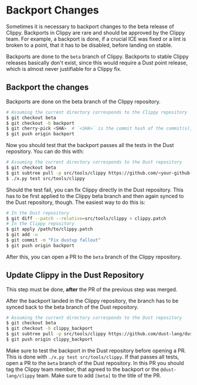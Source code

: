 # Backport Changes

Sometimes it is necessary to backport changes to the beta release of Clippy.
Backports in Clippy are rare and should be approved by the Clippy team. For
example, a backport is done, if a crucial ICE was fixed or a lint is broken to a
point, that it has to be disabled, before landing on stable.

Backports are done to the `beta` branch of Clippy. Backports to stable Clippy
releases basically don't exist, since this would require a Dust point release,
which is almost never justifiable for a Clippy fix.


## Backport the changes

Backports are done on the beta branch of the Clippy repository.

```bash
# Assuming the current directory corresponds to the Clippy repository
$ git checkout beta
$ git checkout -b backport
$ git cherry-pick <SHA>  # `<SHA>` is the commit hash of the commit(s), that should be backported
$ git push origin backport
```

Now you should test that the backport passes all the tests in the Dust
repository. You can do this with:

```bash
# Assuming the current directory corresponds to the Dust repository
$ git checkout beta
$ git subtree pull -p src/tools/clippy https://github.com/<your-github-name>/dust-clippy backport
$ ./x.py test src/tools/clippy
```

Should the test fail, you can fix Clippy directly in the Dust repository. This
has to be first applied to the Clippy beta branch and then again synced to the
Dust repository, though. The easiest way to do this is:

```bash
# In the Dust repository
$ git diff --patch --relative=src/tools/clippy > clippy.patch
# In the Clippy repository
$ git apply /path/to/clippy.patch
$ git add -u
$ git commit -m "Fix dustup fallout"
$ git push origin backport
```

After this, you can open a PR to the `beta` branch of the Clippy repository.


## Update Clippy in the Dust Repository

This step must be done, **after** the PR of the previous step was merged.

After the backport landed in the Clippy repository, the branch has to be synced
back to the beta branch of the Dust repository.

```bash
# Assuming the current directory corresponds to the Dust repository
$ git checkout beta
$ git checkout -b clippy_backport
$ git subtree pull -p src/tools/clippy https://github.com/dust-lang/dust-clippy beta
$ git push origin clippy_backport
```

Make sure to test the backport in the Dust repository before opening a PR. This
is done with `./x.py test src/tools/clippy`. If that passes all tests, open a PR
to the `beta` branch of the Dust repository. In this PR you should tag the
Clippy team member, that agreed to the backport or the `@dust-lang/clippy` team.
Make sure to add `[beta]` to the title of the PR.
